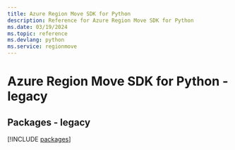 ```yaml
---
title: Azure Region Move SDK for Python
description: Reference for Azure Region Move SDK for Python
ms.date: 03/19/2024
ms.topic: reference
ms.devlang: python
ms.service: regionmove
---
```

# Azure Region Move SDK for Python - legacy
## Packages - legacy
[!INCLUDE [packages](region-move-index.md)]